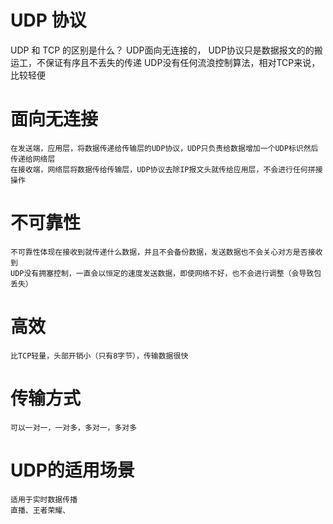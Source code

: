 # UDP 协议
UDP 和 TCP 的区别是什么？
    UDP面向无连接的，
    UDP协议只是数据报文的的搬运工，不保证有序且不丢失的传递
    UDP没有任何流浪控制算法，相对TCP来说，比较轻便


# 面向无连接    
    在发送端，应用层，将数据传递给传输层的UDP协议，UDP只负责给数据增加一个UDP标识然后传递给网络层
    在接收端，网络层将数据传给传输层，UDP协议去除IP报文头就传给应用层，不会进行任何拼接操作 


# 不可靠性
    不可靠性体现在接收到就传递什么数据，并且不会备份数据，发送数据也不会关心对方是否接收到
    UDP没有拥塞控制，一直会以恒定的速度发送数据，即使网络不好，也不会进行调整（会导致包丢失）

# 高效
    比TCP轻量，头部开销小（只有8字节），传输数据很快

# 传输方式
    可以一对一，一对多，多对一，多对多

# UDP的适用场景
    适用于实时数据传播
    直播、王者荣耀、